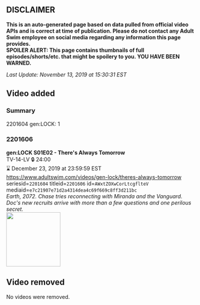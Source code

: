## DISCLAIMER
**This is an auto-generated page based on data pulled from official video APIs and is correct at time of publication. Please do not contact any Adult Swim employee on social media regarding any information this page provides.**  
**SPOILER ALERT: This page contains thumbnails of full episodes/shorts/etc. that might be spoilery to you. YOU HAVE BEEN WARNED.**  

_Last Update: November 13, 2019 at 15:30:31 EST_
## Video added
### Summary
2201604 gen:LOCK: 1  
### 2201606
**gen:LOCK S01E02 - There's Always Tomorrow**  
TV-14-LV 🔒 24:00  
⌛ December 23, 2019 at 23:59:59 EST  
https://www.adultswim.com/videos/gen-lock/theres-always-tomorrow  
seriesid=`2201604` titleid=`2201606` id=`AWxtZOXwCorLtcgflteV` mediaid=`e7c21907e71d2a4314dea4c69f669c8ff3d211bc`  
_Earth, 2072. Chase tries reconnecting with Miranda and the Vanguard. Doc's new recruits arrive with more than a few questions and one perilous secret._  
<a href="https://media.cdn.adultswim.com/uploads/20190809/thumbnails/2_19891059275-genlock_002_dup-20190723.jpg"><img src="https://media.cdn.adultswim.com/uploads/20190809/thumbnails/2_19891059275-genlock_002_dup-20190723.jpg" height="144px" /></a>
## Video removed
No videos were removed.  

